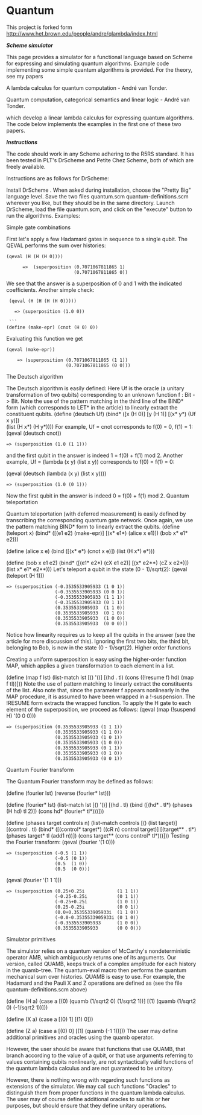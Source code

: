 # Quantum

This project is forked form http://www.het.brown.edu/people/andre/qlambda/index.html


***Scheme simulator***

This page provides a simulator for a functional language based on Scheme for expressing and simulating quantum algorithms. Example code implementing some simple quantum algorithms is provided. For the theory, see my papers

A lambda calculus for quantum computation - André van Tonder.

Quantum computation, categorical semantics and linear logic - André van Tonder.

which develop a linear lambda calculus for expressing quantum algorithms. The code below implements the examples in the first one of these two papers.

***Instructions***

The code should work in any Scheme adhering to the R5RS standard. It has been tested in PLT's DrScheme and Petite Chez Scheme, both of which are freely available.

Instructions are as follows for DrScheme:

Install DrScheme . When asked during installation, choose the "Pretty Big" language level.
Save the two files
quantum.scm
quantum-definitions.scm
wherever you like, but they should be in the same directory.
Launch DrScheme, load the file quantum.scm, and click on the "execute" button to run the algorithms.
Examples:

Simple gate combinations

First let's apply a few Hadamard gates in sequence to a single qubit. The QEVAL performs the sum over histories:
```
(qeval (H (H (H 0))))

      =>  (superposition (0.7071067811865 1) 
                         (0.7071067811865 0))
```
We see that the answer is a superposition of 0 and 1 with the indicated coefficients. Another simple check:
 ```
  (qeval (H (H (H (H 0)))))

    => (superposition (1.0 0))
    
  ```
(define (make-epr) (cnot (H 0) 0))
```
Evaluating this function we get
``` 
(qeval (make-epr))

    => (superposition (0.7071067811865 (1 1)) 
                      (0.7071067811865 (0 0)))
```
The Deutsch algorithm

The Deutsch algorithm is easily defined: Here Uf is the oracle (a unitary transformation of two qubits) corresponding to an unknown function f : Bit -> Bit. Note the use of the pattern matching in the third line of the BIND* form (which corresponds to LET* in the article) to linearly extract the constituent qubits.
  (define (deutsch Uf)
    (bind* ([x       (H 0)]
            [y       (H 1)]
            [(x* y*) (Uf x y)])     
      (list (H x*) 
            (H y*))))
For example, Uf = cnot corresponds to f(0) = 0, f(1) = 1:
  (qeval (deutsch cnot))

    => (superposition (1.0 (1 1)))
and the first qubit in the answer is indeed 1 = f(0) + f(1) mod 2.
Another example, Uf = (lambda (x y) (list x y)) corresponds to f(0) = f(1) = 0:

  (qeval (deutsch 
           (lambda (x y) (list x y))))

    => (superposition (1.0 (0 1)))
 
Now the first qubit in the answer is indeed 0 = f(0) + f(1) mod 2.
Quantum teleportation

Quantum teleportation (with deferred measurement) is easily defined by transcribing the corresponding quantum gate network. Once again, we use the pattern matching BIND* form to linearly extract the qubits.
  (define (teleport x)
    (bind* ([(e1 e2)  (make-epr)]
            [(x* e1*) (alice x e1)])
      (bob x* e1* e2)))

  (define (alice x e)
    (bind ([(x* e*) (cnot x e)])
      (list (H x*) e*)))

  (define (bob x e1 e2)
    (bind* ([(e1* e2*) (cX e1 e2)]
            [(x* e2**) (cZ x e2*)])
      (list x* e1* e2**)))
Let's teleport a qubit in the state (0 - 1)/sqrt(2):
  (qeval (teleport (H 1)))

    => (superposition (-0.3535533905933 (1 0 1))
                      (-0.3535533905933 (0 0 1))
                      (-0.3535533905933 (1 1 1))
                      (-0.3535533905933 (0 1 1))
                      (0.3535533905933  (1 1 0))
                      (0.3535533905933  (0 1 0))
                      (0.3535533905933  (1 0 0))
                      (0.3535533905933  (0 0 0)))
       
Notice how linearity requires us to keep all the qubits in the answer (see the article for more discussion of this). Ignoring the first two bits, the third bit, belonging to Bob, is now in the state (0 - 1)/sqrt(2).
Higher order functions

Creating a uniform superposition is easy using the higher-order function MAP, which applies a given transformation to each element in a list.

  (define (map f lst)
    (list-match lst 
      [()        '()] 
      [(hd . tl) (cons ((!resume f) hd) 
                       (map f tl))]))
Note the use of pattern matching to linearly extract the constituents of the list. Also note that, since the parameter f appears nonlinearly in the MAP procedure, it is assumed to have been wrapped in a !-suspension. The !RESUME form extracts the wrapped function. To apply the H gate to each element of the superposition, we proceed as follows:
  (qeval (map (!suspend H) '(0 0 0)))

    => (superposition (0.3535533905933 (1 1 1))
                      (0.3535533905933 (1 1 0))
                      (0.3535533905933 (1 0 1))
                      (0.3535533905933 (1 0 0))
                      (0.3535533905933 (0 1 1))
                      (0.3535533905933 (0 1 0))
                      (0.3535533905933 (0 0 1))
Quantum Fourier transform

The Quantum Fourier transform may be defined as follows:
   
  (define (fourier lst)
    (reverse (fourier* lst)))

  (define (fourier* lst)
    (list-match lst
      [()        '()]
      [(hd . tl) (bind ([(hd* . tl*) (phases (H hd) tl 2)])
                   (cons hd* (fourier* tl*)))]))

  (define (phases target controls n)
    (list-match controls
      [() (list target)]
      [(control . tl) 
       (bind* ([(control* target*) ((cR n) control target)]
               [(target** . tl*)   (phases target* tl (add1 n))])
         (cons target** (cons control* tl*)))]))
Testing the Fourier transform:
  (qeval (fourier '(1 0)))

    => (superposition (-0.5 (1 1)) 
                      (-0.5 (0 1)) 
                      (0.5  (1 0)) 
                      (0.5  (0 0)))

  (qeval (fourier '(1 1 1)))

    => (superposition (0.25+0.25i            (1 1 1))
                      (-0.25-0.25i           (0 1 1))
                      (-0.25+0.25i           (1 0 1))
                      (0.25-0.25i            (0 0 1))
                      (0.0+0.3535533905933i  (1 1 0))
                      (-0.0-0.3535533905933i (0 1 0))
                      (-0.3535533905933      (1 0 0))
                      (0.3535533905933       (0 0 0)))
    
Simulator primitives

The simulator relies on a quantum version of McCarthy's nondeterministic operator AMB, which ambiguously returns one of its arguments. Our version, called QUAMB, keeps track of a complex amplitude for each history in the quamb-tree. The quantum-eval macro then performs the quantum mechanical sum over histories.
QUAMB is easy to use. For example, the Hadamard and the Pauli X and Z operations are defined as (see the file quantum-definitions.scm above)

  (define (H a)
    (case a
      [(0) (quamb (1/sqrt2 0) (1/sqrt2 1))]
      [(1) (quamb (1/sqrt2 0) (-1/sqrt2 1))]))
   
  (define (X a)
    (case a
      [(0) 1]
      [(1) 0]))

  (define (Z a)
    (case a
      [(0) 0]
      [(1) (quamb (-1 1))]))
The user may define additional primitives and oracles using the quamb operator.

However, the user should be aware that functions that use QUAMB, that branch according to the value of a qubit, or that use arguments referring to values containing qubits nonlinearly, are not syntactically valid functions of the quantum lambda calculus and are not guaranteed to be unitary.

However, there is nothing wrong with regarding such functions as extensions of the simulator. We may call such functions "Oracles" to distinguish them from proper functions in the quantum lambda calculus. The user may of course define additional oracles to suit his or her purposes, but should ensure that they define unitary operations.
